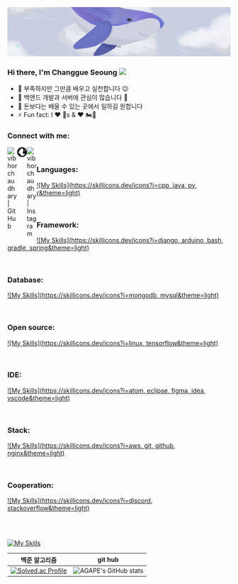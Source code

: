 ![git_banner](./git_banner_final.jpg)
### Hi there, I'm Changgue Seoung <img src="https://media.giphy.com/media/hvRJCLFzcasrR4ia7z/giphy.gif" width="25px">

- 🔭 부족하지만 그만큼 배우고 실천합니다 😉
- 🌱 백앤드 개발과 서버에 관심이 많습니다 🤣
- 👯 돈보다는 배울 수 있는 곳에서 일하길 원합니다
- ⚡ Fun fact: I ❤️ 🐶s & ❤️ 🏍🏀

### Connect with me:

[<img align="left" alt="vibhorchaudhary | GitHub" width="22px" src="https://cdn.jsdelivr.net/npm/simple-icons@v3/icons/github.svg" />][github]
[<img align="left" alt="vibhorchaudhary | XDA Developers" width="22px" src="https://raw.githubusercontent.com/iconic/open-iconic/master/svg/globe.svg" />][website]
[<img align="left" alt="vibhorchaudhary | Instagram" width="22px" src="https://cdn.jsdelivr.net/npm/simple-icons@v3/icons/instagram.svg" />][instagram]

<br />

### Languages:
[![My Skills](https://skillicons.dev/icons?i=cpp, java, py, r&theme=light)](https://skillicons.dev)

<br />

### Framework:
[![My Skills](https://skillicons.dev/icons?i=django, arduino, bash, gradle, spring&theme=light)](https://skillicons.dev)

<br />


### Database:
[![My Skills](https://skillicons.dev/icons?i=mongodb, mysql&theme=light)](https://skillicons.dev)

<br />

### Open source:
[![My Skills](https://skillicons.dev/icons?i=linux, tensorflow&theme=light)](https://skillicons.dev)

<br />

### IDE:
[![My Skills](https://skillicons.dev/icons?i=atom, eclipse, figma, idea, vscode&theme=light)](https://skillicons.dev)

<br />

### Stack:
[![My Skills](https://skillicons.dev/icons?i=aws, git, github, nginx&theme=light)](https://skillicons.dev)

<br />


### Cooperation:
[![My Skills](https://skillicons.dev/icons?i=discord, stackoverflow&theme=light)](https://skillicons.dev)

<br />
<br />


[![My Skills](https://skillicons.dev/icons?i=java,kotlin,nodejs,figma&theme=light)](https://skillicons.dev)

|백준 알고리즘|git hub|
|------|------|
|[![Solved.ac Profile](http://mazassumnida.wtf/api/v2/generate_badge?boj=scg9268)](https://solved.ac/scg9268/)|![AGAPE's GitHub stats](https://github-readme-stats.vercel.app/api?username=agape1225&show_icons=true&theme=radical)|

[website]: https://www.notion.so/Changgyu-Seong-397c2cf5039c454db3e79365ee37a09e
[instagram]: https://www.instagram.com/quokka._.tori_12/
[github]: https://github.com/agape1225
